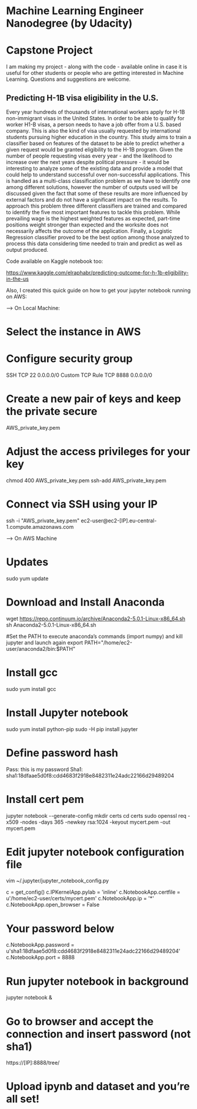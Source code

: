 # Machine Learning Engineer Nanodegree (by Udacity)

# Capstone Project

I am making my project - along with the code - available online in case it is useful for other students or people who are getting interested in Machine Learning. Questions and suggestions are welcome. 

## Predicting H-1B visa eligibility in the U.S. 

Every year hundreds of thousands of international workers apply for H-1B non-immigrant visas in the United States. In order to be able to qualify for worker H1-B visas, a person needs to have a job offer from a U.S. based company. This is also the kind of visa usually requested by international students pursuing higher education in the country. This study aims to train a classifier based on features of the dataset to be able to predict whether a given request would be granted eligibility to the H-1B program. Given the number of people requesting visas every year - and the likelihood to increase over the next years despite political pressure - it would be interesting to analyze some of the existing data and provide a model that could help to understand successful over non-successful applications. This is handled as a multi-class classification problem as we have to identify one among different solutions, however the number of outputs used will be discussed given the fact that some of these results are more influenced by external factors and do not have a significant impact on the results. To approach this problem three different classifiers are trained and compared to identify the five most important features to tackle this problem. While prevailing wage is the highest weighted features as expected, part-time positions weight stronger than expected and the worksite does not necessarily affects the outcome of the application. Finally, a Logistic Regression classifier proved to be the best option among those analyzed to process this data considering time needed to train and predict as well as output produced.

Code available on Kaggle notebook too: 

https://www.kaggle.com/elraphabr/predicting-outcome-for-h-1b-eligibility-in-the-us 

Also, I created this quick guide on how to get your jupyter notebook running on AWS: 

—> On Local Machine: 

# Select the instance in AWS 

# Configure security group 
SSH TCP 22 0.0.0.0/0
Custom TCP Rule TCP 8888 0.0.0.0/0

# Create a new pair of keys and keep the private secure 
AWS_private_key.pem

# Adjust the access privileges for your key 
chmod 400 AWS_private_key.pem
ssh-add AWS_private_key.pem

# Connect via SSH using your IP 
ssh -i "AWS_private_key.pem" ec2-user@ec2-[IP].eu-central-1.compute.amazonaws.com 

—> On AWS Machine 

# Updates
sudo yum update

# Download and Install Anaconda

wget https://repo.continuum.io/archive/Anaconda2-5.0.1-Linux-x86_64.sh
sh Anaconda2-5.0.1-Linux-x86_64.sh

#Set the PATH to execute anaconda’s commands (import numpy) and kill jupyter and launch again 
export PATH="/home/ec2-user/anaconda2/bin:$PATH"

# Install gcc 
sudo yum install gcc

# Install Jupyter notebook
sudo yum install python-pip
sudo -H pip install jupyter

# Define password hash
Pass: this is my password
Sha1: sha1:18dfaae5d0f8:cdd4683f2918e8482311e24adc22166d29489204

# Install cert pem 
jupyter notebook --generate-config
mkdir certs
cd certs
sudo openssl req -x509 -nodes -days 365 -newkey rsa:1024 -keyout mycert.pem -out mycert.pem

# Edit jupyter notebook configuration file 
vim ~/.jupyter/jupyter_notebook_config.py

c = get_config()
c.IPKernelApp.pylab = 'inline' 
c.NotebookApp.certfile = u'/home/ec2-user/certs/mycert.pem' 
c.NotebookApp.ip = '*' 
c.NotebookApp.open_browser = False 

# Your password below  
c.NotebookApp.password = u'sha1:18dfaae5d0f8:cdd4683f2918e8482311e24adc22166d29489204' 
c.NotebookApp.port = 8888

# Run jupyter notebook in background  
jupyter notebook & 

# Go to browser and accept the connection and insert password (not sha1)
https://[IP]:8888/tree/

# Upload ipynb and dataset and you’re all set!
